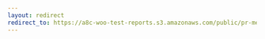 ```yaml
---
layout: redirect
redirect_to: https://a8c-woo-test-reports.s3.amazonaws.com/public/pr-merge/39921/e2e/index.html
---
```

